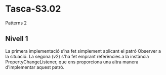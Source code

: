 # Tasca-S3.02
Patterns 2

## Nivell 1

La primera implementació s'ha fet simplement aplicant el patró Observer a la situació. La segona (v2) s'ha fet emprant referències a la instància PropertyChangeListener, que ens proporciona una altra manera d'implementar aquest patró.
